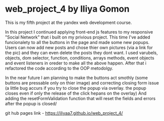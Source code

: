 # web_project_4 by Iliya Gomon

This is my fifth project at the yandex web development course.

In this project I continued applying front-end js features to my responsive "Social Network" that i built on my privious project.
This time I've added funcionalety to all the buttons in the page and made some new popups.
Users can now add new posts and chose thier own pictures (via a link for the pic) and they can even delete the posts they dont want.
I used varubels, objects, dom selector, function, conditions, arrays methods, event objects and event listeners in oreder to make all the above happen.
After that i refactored the code according to the OOP metodolgy.

In the near future I am planning to make the buttons act smothly (some buttons are pressable only on thier image) and correcting closing form issue (a little bug accurs if you try to close the popup via overlay. the popup closes even if only the release of the click hepans on the overlay)
And adding the resetFormValidation function that will reset the fields and errors after the popup is closed/

git hub pages link - https://iliyaa7.github.io/web_project_4/
